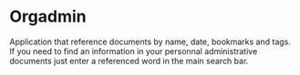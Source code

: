 # Orgadmin
Application that reference documents by name, date, bookmarks and tags.
If you need to find an information in your personnal administrative documents just enter a referenced word in the main search bar.
